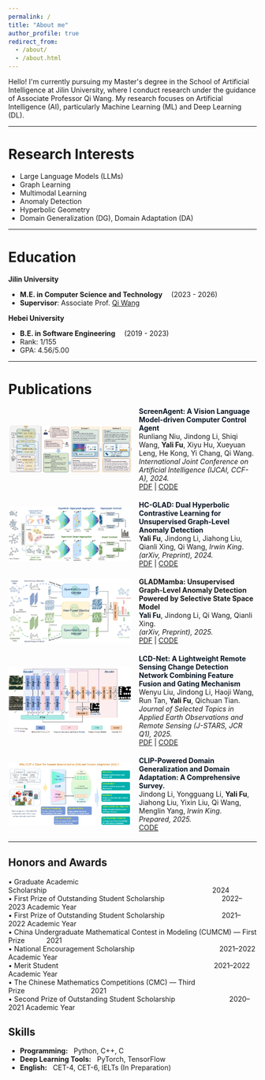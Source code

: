 ```yaml
---
permalink: /
title: "About me"
author_profile: true
redirect_from: 
  - /about/
  - /about.html
---
```


Hello! I'm currently pursuing my Master's degree in the School of Artificial Intelligence at Jilin University, where I conduct research under the guidance of Associate Professor Qi Wang. My research focuses on Artificial Intelligence (AI), particularly Machine Learning (ML) and Deep Learning (DL).

---

Research Interests
======
- Large Language Models (LLMs)
- Graph Learning
- Multimodal Learning
- Anomaly Detection
- Hyperbolic Geometry
- Domain Generalization (DG), Domain Adaptation (DA)


---

Education
======
**Jilin University**
- **M.E. in Computer Science and Technology**   &emsp;(2023 - 2026)
- **Supervisor**: Associate Prof. [Qi Wang](http://sai.jlu.edu.cn/info/1094/3453.htm)

**Hebei University**
- **B.E. in Software Engineering**  &emsp;(2019 - 2023)
- Rank: 1/155  
- GPA: 4.56/5.00

  
---



Publications
======

<div style="display: flex; align-items: center; gap: 15px;margin-bottom: 20px;">
  <img src="/images/ScreenAgent.png" alt="ScreenAgent" width="250">
  <div>
    <b style="color: #0A1624;">ScreenAgent: A Vision Language Model-driven Computer Control Agent</b><br>
    Runliang Niu, Jindong Li, Shiqi Wang, <b>Yali Fu</b>, Xiyu Hu, Xueyuan Leng, He Kong, Yi Chang, Qi Wang.<br>
    <i>International Joint Conference on Artificial Intelligence (IJCAI, CCF-A), 2024.</i><br>
    <a href="https://arxiv.org/pdf/2402.07945">PDF</a> | <a href="https://github.com/niuzaisheng/ScreenAgent">CODE</a>
  </div>
</div>



<div style="display: flex; align-items: center; gap: 15px; margin-bottom: 20px;">
  <img src="/images/HC-GLAD.png" alt="HC-GLAD" width="250">
  <div>
    <b style="color: #0A1624;">HC-GLAD: Dual Hyperbolic Contrastive Learning for Unsupervised Graph-Level Anomaly Detection</b><br>
    <b>Yali Fu</b>, Jindong Li, Jiahong Liu, Qianli Xing, Qi Wang, <i>Irwin King</i>.<br>
    <i>(arXiv, Preprint), 2024.</i><br>
    <a href="https://arxiv.org/pdf/2407.02057">PDF</a> | <a href="https://github.com/Yali-Fu/HC-GLAD">CODE</a>
  </div>
</div>



<div style="display: flex; align-items: center; gap: 15px; margin-bottom: 20px;">
  <img src="/images/GLADMamba.png" alt="GLADMamba" width="250">
  <div>
    <b>GLADMamba: Unsupervised Graph-Level Anomaly Detection Powered by Selective State Space Model</b><br>
    <b style="color: #0A1624;">Yali Fu</b>, Jindong Li, Qi Wang, Qianli Xing.<br>
    <i>(arXiv, Preprint), 2025.</i><br>
    <a href="https://arxiv.org/pdf/2503.17903">PDF</a> | <a href="https://github.com/Yali-Fu/GLADMamba">CODE</a>
  </div>
</div>



<div style="display: flex; align-items: center; gap: 15px; margin-bottom: 20px;">
  <img src="/images/LCD-NET.png" alt="LCD-Net" width="250">
  <div>
    <b style="color: #0A1624;">LCD-Net: A Lightweight Remote Sensing Change Detection Network Combining Feature Fusion and Gating Mechanism</b><br>
    Wenyu Liu, Jindong Li, Haoji Wang, Run Tan, <b>Yali Fu</b>, Qichuan Tian.<br>
    <i>Journal of Selected Topics in Applied Earth Observations and Remote Sensing (J-STARS, JCR Q1), 2025.</i><br>
    <a href="https://arxiv.org/pdf/2410.11580">PDF</a> | <a href="https://github.com/WenyuLiu6/LCD-Net">CODE</a>
  </div>
</div>



<div style="display: flex; align-items: center; gap: 15px; margin-bottom: 20px;">
  <img src="/images/CLIP.png" alt="CLIP Survey" width="250">
  <div>
    <b style="color: #0A1624;">CLIP-Powered Domain Generalization and Domain Adaptation: A Comprehensive Survey.</b><br>
    Jindong Li, Yongguang Li, <b>Yali Fu</b>, Jiahong Liu, Yixin Liu, Qi Wang, Menglin Yang, <i>Irwin King</i>.<br>
    <i>Prepared, 2025.</i><br>
    <a href="https://github.com/jindongli-Ai/Survey_on_CLIP-Powered_Domain_Generalization_and_Adaptation">CODE</a>
  </div>
</div>


---

Honors and Awards
------


<div style="font-size: 14px;">
• Graduate Academic Scholarship&emsp;&emsp;&emsp;&emsp;&emsp;&emsp;&emsp;&emsp;&emsp;&emsp;&emsp;&emsp;&emsp;&emsp;&emsp;&emsp;&emsp;&emsp;&emsp;&emsp;&emsp;&emsp;&emsp;&emsp;2024 <br>
• First Prize of Outstanding Student Scholarship &emsp;&emsp;&emsp;&emsp;&emsp;&emsp;&emsp;&emsp;2022–2023 Academic Year <br>
• First Prize of Outstanding Student Scholarship &emsp;&emsp;&emsp;&emsp;&emsp;&emsp;&emsp;&emsp;2021–2022 Academic Year <br>
• China Undergraduate Mathematical Contest in Modeling (CUMCM) — First Prize &emsp;&emsp;&nbsp;&nbsp;&nbsp;2021 <br>
• National Encouragement Scholarship &emsp;&emsp;&emsp;&emsp;&emsp;&emsp;&emsp;&emsp;&emsp;&emsp;&emsp;&emsp;2021–2022 Academic Year <br>
• Merit Student &emsp;&emsp;&emsp;&emsp;&emsp;&emsp;&emsp;&emsp;&emsp;&emsp;&emsp;&emsp;&emsp;&emsp;&emsp;&emsp;&emsp;&emsp;&emsp;&emsp;&emsp;&emsp;&nbsp;2021–2022 Academic Year <br>
• The Chinese Mathematics Competitions (CMC) — Third Prize&emsp;&emsp;&emsp;&emsp;&emsp;&emsp;&emsp;&emsp;&emsp;&nbsp;&nbsp;2021 <br>
• Second Prize of Outstanding Student Scholarship &emsp;&emsp;&emsp;&emsp;&emsp;&emsp;&emsp;&nbsp;&nbsp;2020–2021 Academic Year 
</div>



Skills
------
- **Programming:** &nbsp; Python, C++, C
- **Deep Learning Tools:** &nbsp; PyTorch, TensorFlow
- **English:** &nbsp; CET-4, CET-6, IELTs (In Preparation)
